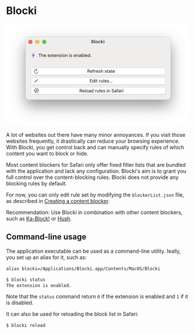 #  Blocki

<img src="screenshot.png" alt="Screenshot of Blocki" width="531" heigth="293"/>

A lot of websites out there have many minor annoyances. If you visit those websites frequently, it drastically can reduce your browsing experience. With Blocki, you get control back and can manually specify rules of which content you want to block or hide.

Most content blockers for Safari only offer fixed filter lists that are bundled with the application and lack any configuration. Blocki's aim is to grant you full control over the content-blocking rules. Blocki does not provide any blocking rules by default.

For now, you can only edit rule set by modifying the `blockerList.json` file, as described in [Creating a content blocker](https://developer.apple.com/documentation/safariservices/creating_a_content_blocker).

Recommendation: Use Blocki in combination with other content blockers, such as [Ka-Block!](https://github.com/dgraham/Ka-Block) or [Hush](https://github.com/oblador/hush).

## Command-line usage

The application executable can be used as a command-line utility. Ieally, you set up an alias for it, such as:

```
alias blocki=/Applications/Blocki.app/Contents/MacOS/Blocki
```

```console
$ blocki status
The extension is enabled.
```

Note that the `status` command return `0` if the extension is enabled and `1` if it is disabled.

It can also be used for reloading the block list in Safari:

```console
$ blocki reload
```
